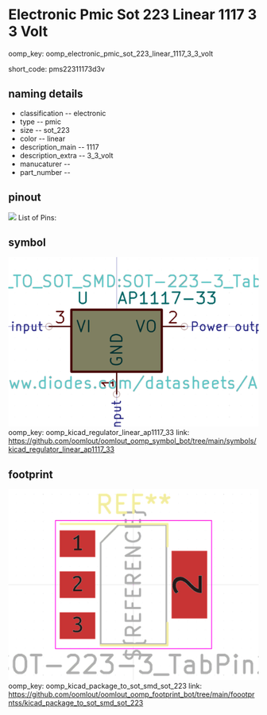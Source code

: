 # Electronic Pmic Sot 223 Linear 1117 3 3 Volt
oomp_key: oomp_electronic_pmic_sot_223_linear_1117_3_3_volt  

short_code: pms22311173d3v
## naming details
* classification -- electronic
* type -- pmic
* size -- sot_223
* color -- linear
* description_main -- 1117
* description_extra -- 3_3_volt
* manucaturer -- 
* part_number -- 
## pinout
![](working_pinout_600.png)
List of Pins:

## symbol

![](symbol/0/working/working_600.png)
oomp_key: oomp_kicad_regulator_linear_ap1117_33
link: https://github.com/oomlout/oomlout_oomp_symbol_bot/tree/main/symbols/kicad_regulator_linear_ap1117_33


## footprint

![](footprint/0/working/working_600.png)
oomp_key: oomp_kicad_package_to_sot_smd_sot_223
link: https://github.com/oomlout/oomlout_oomp_footprint_bot/tree/main/foootprntss/kicad_package_to_sot_smd_sot_223
